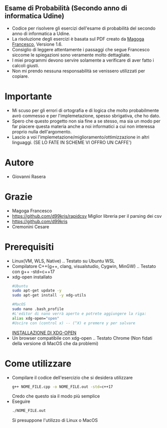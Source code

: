 ## Esame di Probabilità (Secondo anno di informatica Udine)
- Codice per risolvere gli esercizi dell'esame di probabilità del secondo anno di informatica a Udine.
- La risoluzione degli esercizi è basata sul PDF creato da [Magoga Francesco](), Versione 1.6.
- Consiglio di leggere attentamente i passaggi che segue Francesco siccome le spiegazioni sono veramente molto 
dettagliate.
- I miei programmi devono servire solamente a verificare di aver fatto i calcoli giusti.
- Non mi prendo nessuna responsabilità se venissero utilizzati per copiare.

# Importante
- Mi scuso per gli errori di ortografia e di logica che molto probabilmente avrò commesso e per l'implemetazione, spesso sbrigativa, che ho dato.
- Spero che questo progetto non sia fine a se stesso, ma sia un modo per far piacere questa materia anche a noi informatici a cui non interessa proprio nulla dell'argomento.
- Lascio a voi l'implemetazione/miglioramento/ottimizzazione in altri linguaggi. (SE LO FATE IN SCHEME VI OFFRO UN CAFFE')

# Autore
- Giovanni Rasera

# Grazie
- Magoga Francesco
- https://github.com/d99kris/rapidcsv       Miglior libreria per il parsing dei csv
- https://github.com/d99kris
- Cremonini Cesare

# Prerequisiti
- Linux(VM, WLS, Native)                                    .. Testato su Ubuntu WSL
- Compilatore C++(g++, clang, visualstudio, Cygwin, MinGW)  .. Testato con  g++ -std=c++17
- xdg-open installato
    ```bash
    #Ubuntu
    sudo apt-get update -y
    sudo apt-get install -y xdg-utils
    ```
    ```bash
    #MacOS 
    sudo nano .bash_profile
    #L'editor di nano verrà aperto e potrete aggiungere la riga:
    alias xdg-open="open" 
    #Uscire con (control x) -- (^X) e premere y per salvare
    ```
    [INSTALLAZIONE DI XDG-OPEN](https://zoomadmin.com/HowToInstall/UbuntuPackage/xdg-utils)
- Un browser compatibile con xdg-open                       .. Testato Chrome (Non fidati della versione di MacOS che da problemi)

# Come utilizzare
- Compilare il codice dell'esercizio che si desidera utilizzare
    ```bash
    g++ NOME_FILE.cpp -o NOME_FILE.out -std=c++17
    ```
    Credo che questo sia il modo più semplice
- Eseguire
    ```bash
    ./NOME_FILE.out
    ```
    Si presuppone l'utilizzo di Linux o MacOS
